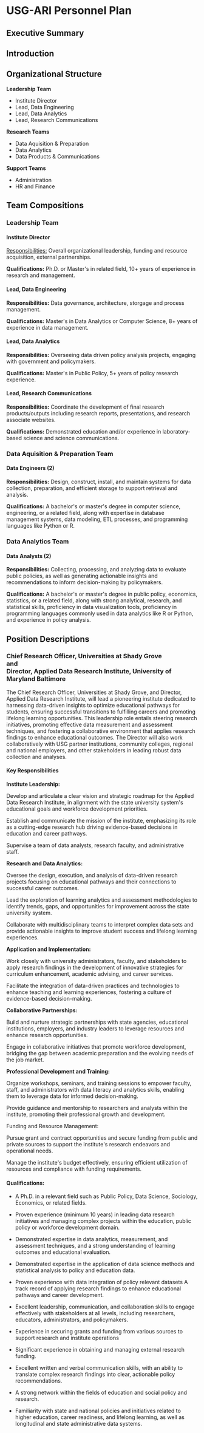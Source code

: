 # USG-ARI Personnel Plan

## Executive Summary

## Introduction

## Organizational Structure

__Leadership Team__
- Institute Director
- Lead, Data Engineering
- Lead, Data Analytics
- Lead, Research Communications

__Research Teams__
- Data Aquisition & Preparation
- Data Analytics
- Data Products & Communications

__Support Teams__
- Administration
- HR and Finance

## Team Compositions
### Leadership Team
#### Institute Director

<u>Responsibilities:</u> Overall organizational leadership, funding and resource acquisition, external partnerships.

__Qualifications:__ Ph.D. or Master's in related field, 10+ years of experience in research and management.

#### Lead, Data Engineering

__Responsibilities:__ Data governance, architecture, storgage and process management.

__Qualifications:__ Master's in Data Analytics or Computer Science, 8+ years of experience in data management.

#### Lead, Data Analytics

__Responsibilities:__ Overseeing data driven policy analysis projects, engaging with government and policymakers.

__Qualifications:__ Master's in Public Policy, 5+ years of policy research experience.

#### Lead, Research Communications

__Responsibilities:__ Coordinate the development of final research products/outputs including research reports, presentations, and research associate websites.

__Qualifications:__ Demonstrated education and/or experience in laboratory-based science and science communications.


### Data Aquisition & Preparation Team

#### Data Engineers (2)

__Responsibilities:__ Design, construct, install, and maintain systems for data collection, preparation, and efficient storage to support retrieval and analysis.

__Qualifications:__ A bachelor's or master's degree in computer science, engineering, or a related field, along with expertise in database management systems, data modeling, ETL processes, and programming languages like Python or R.

### Data Analytics Team

#### Data Analysts (2)

__Responsibilities:__ Collecting, processing, and analyzing data to evaluate public policies, as well as generating actionable insights and recommendations to inform decision-making by policymakers.

__Qualifications:__ A bachelor's or master's degree in public policy, economics, statistics, or a related field, along with strong analytical, research, and statistical skills, proficiency in data visualization tools, proficiency in programming languages commonly used in data analytics like R or Python, and experience in policy analysis.




## Position Descriptions
### Chief Research Officer, Universities at Shady Grove<br />and<br />Director, Applied Data Research Institute, University of Maryland Baltimore

The Chief Research Officer, Universities at Shady Grove, and Director, Applied Data Research Institute, will lead a pioneering institute dedicated to harnessing data-driven insights to optimize educational pathways for students, ensuring successful transitions to fulfilling careers and promoting lifelong learning opportunities. This leadership role entails steering research initiatives, promoting effective data measurement and assessment techniques, and fostering a collaborative environment that applies research findings to enhance educational outcomes. The Director will also work collaboratively with USG partner institutions, community colleges, regional and national employers, and other stakeholders in leading robust data collection and analyses. 

#### Key Responsibilities 

__Institute Leadership:__

Develop and articulate a clear vision and strategic roadmap for the Applied Data Research Institute, in alignment with the state university system's educational goals and workforce development priorities. 

Establish and communicate the mission of the institute, emphasizing its role as a cutting-edge research hub driving evidence-based decisions in education and career pathways. 

Supervise a team of data analysts, research faculty, and administrative staff. 

__Research and Data Analytics:__ 

Oversee the design, execution, and analysis of data-driven research projects focusing on educational pathways and their connections to successful career outcomes. 

Lead the exploration of learning analytics and assessment methodologies to identify trends, gaps, and opportunities for improvement across the state university system. 

Collaborate with multidisciplinary teams to interpret complex data sets and provide actionable insights to improve student success and lifelong learning experiences. 

__Application and Implementation:__

Work closely with university administrators, faculty, and stakeholders to apply research findings in the development of innovative strategies for curriculum enhancement, academic advising, and career services. 

Facilitate the integration of data-driven practices and technologies to enhance teaching and learning experiences, fostering a culture of evidence-based decision-making. 

__Collaborative Partnerships:__

Build and nurture strategic partnerships with state agencies, educational institutions, employers, and industry leaders to leverage resources and enhance research opportunities. 

Engage in collaborative initiatives that promote workforce development, bridging the gap between academic preparation and the evolving needs of the job market. 

__Professional Development and Training:__

Organize workshops, seminars, and training sessions to empower faculty, staff, and administrators with data literacy and analytics skills, enabling them to leverage data for informed decision-making. 

Provide guidance and mentorship to researchers and analysts within the institute, promoting their professional growth and development. 

Funding and Resource Management: 

Pursue grant and contract opportunities and secure funding from public and private sources to support the institute's research endeavors and operational needs. 

Manage the institute's budget effectively, ensuring efficient utilization of resources and compliance with funding requirements. 

#### Qualifications: 

- A Ph.D. in a relevant field such as Public Policy, Data Science, Sociology, Economics, or related fields. 

- Proven experience (minimum 10 years) in leading data research initiatives and managing complex projects within the education, public policy or workforce development domain. 

- Demonstrated expertise in data analytics, measurement, and assessment techniques, and a strong understanding of learning outcomes and educational evaluation. 

- Demonstrated expertise in the application of data science methods and statistical analysis to policy and education data. 

- Proven experience with data integration of policy relevant datasets A track record of applying research findings to enhance educational pathways and career development. 

- Excellent leadership, communication, and collaboration skills to engage effectively with stakeholders at all levels, including researchers, educators, administrators, and policymakers. 

- Experience in securing grants and funding from various sources to support research and institute operations 

- Significant experience in obtaining and managing external research funding. 

- Excellent written and verbal communication skills, with an ability to translate complex research findings into clear, actionable policy recommendations. 

- A strong network within the fields of education and social policy and research. 

- Familiarity with state and national policies and initiatives related to higher education, career readiness, and lifelong learning, as well as longitudinal and state administrative data systems. 

 

 
